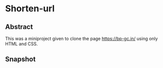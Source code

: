 # Shorten-url

## Abstract
This was a miniproject given to clone the page https://bp-gc.in/ using only HTML and CSS.

## Snapshot 


